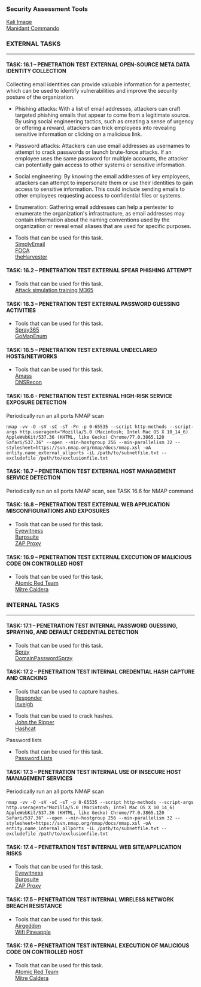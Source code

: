 ### Security Assessment Tools  
[Kali Image](https://www.kali.org/get-kali/#kali-installer-images)  
[Manidant Commando](https://github.com/mandiant/commando-vm)  

### EXTERNAL TASKS  
--------------------  
#### TASK: 16.1 – PENETRATION TEST EXTERNAL OPEN-SOURCE META DATA IDENTITY COLLECTION  
Collecting email identities can provide valuable information for a pentester, which can be used to identify vulnerabilities and improve the security posture of the organization.  

* Phishing attacks: With a list of email addresses, attackers can craft targeted phishing emails that appear to come from a legitimate source. By using social engineering tactics, such as creating a sense of urgency or offering a reward, attackers can trick employees into revealing sensitive information or clicking on a malicious link.  

* Password attacks: Attackers can use email addresses as usernames to attempt to crack passwords or launch brute-force attacks. If an employee uses the same password for multiple accounts, the attacker can potentially gain access to other systems or sensitive information.  

* Social engineering: By knowing the email addresses of key employees, attackers can attempt to impersonate them or use their identities to gain access to sensitive information. This could include sending emails to other employees requesting access to confidential files or systems.  

* Enumeration: Gathering email addresses can help a pentester to enumerate the organization's infrastructure, as email addresses may contain information about the naming conventions used by the organization or reveal email aliases that are used for specific purposes.  

* Tools that can be used for this task.  
[SimplyEmail](https://github.com/SimplySecurity/SimplyEmail)  
[FOCA](https://github.com/ElevenPaths/FOCA)  
[theHarvester](https://github.com/laramies/theHarvester)  


#### TASK: 16.2 – PENETRATION TEST EXTERNAL SPEAR PHISHING ATTEMPT  

* Tools that can be used for this task.  
[Attack simulation training M365](https://docs.microsoft.com/en-us/microsoft-365/security/office-365-security/attack-simulation-training?view=o365-worldwide)  

#### TASK: 16.3 – PENETRATION TEST EXTERNAL PASSWORD GUESSING ACTIVITIES  

* Tools that can be used for this task.  
[Spray365](https://github.com/MarkoH17/Spray365)  
[GoMapEnum](https://github.com/nodauf/GoMapEnum)  

#### TASK: 16.5 – PENETRATION TEST EXTERNAL UNDECLARED HOSTS/NETWORKS  

* Tools that can be used for this task.  
[Amass](https://github.com/OWASP/Amass)  
[DNSRecon](https://github.com/darkoperator/dnsrecon)  

#### TASK: 16.6 - PENETRATION TEST EXTERNAL HIGH-RISK SERVICE EXPOSURE DETECTION  
Periodically run an all ports NMAP scan  
```
nmap -vv -O -sV -sC -sT -Pn -p 0-65535 --script http-methods --script-args http.useragent="Mozilla/5.0 (Macintosh; Intel Mac OS X 10_14_6) AppleWebKit/537.36 (KHTML, like Gecko) Chrome/77.0.3865.120 Safari/537.36" --open --min-hostgroup 256 --min-parallelism 32 --stylesheet=https://svn.nmap.org/nmap/docs/nmap.xsl -oA entity.name_external_allports -iL /path/to/subnetfile.txt --excludefile /path/to/exclusionfile.txt
```  

#### TASK: 16.7 – PENETRATION TEST EXTERNAL HOST MANAGEMENT SERVICE DETECTION  
Periodically run an all ports NMAP scan, see TASK 16.6 for NMAP command  

#### TASK: 16.8 – PENETRATION TEST EXTERNAL WEB APPLICATION MISCONFIGURATIONS AND EXPOSURES  

* Tools that can be used for this task.  
[Eyewitness](https://github.com/FortyNorthSecurity/EyeWitness)  
[Burpsuite](https://portswigger.net/burp)  
[ZAP Proxy](https://www.zaproxy.org/)  

#### TASK: 16.9 – PENETRATION TEST EXTERNAL EXECUTION OF MALICIOUS CODE ON CONTROLLED HOST  

* Tools that can be used for this task.  
[Atomic Red Team](https://github.com/redcanaryco/atomic-red-team)  
[Mitre Caldera](https://github.com/mitre/caldera)  

### INTERNAL TASKS  
--------------------  

#### TASK: 17.1 – PENETRATION TEST INTERNAL PASSWORD GUESSING, SPRAYING, AND DEFAULT CREDENTIAL DETECTION  

* Tools that can be used for this task.  
[Spray](https://github.com/Greenwolf/Spray)  
[DomainPasswordSpray](https://github.com/dafthack/DomainPasswordSpray)  

#### TASK: 17.2 – PENETRATION TEST INTERNAL CREDENTIAL HASH CAPTURE AND CRACKING  

* Tools that can be used to capture hashes.  
[Responder](https://github.com/lgandx/Responder)  
[Inveigh](https://github.com/Kevin-Robertson/Inveigh)  

* Tools that can be used to crack hashes.  
[John the Ripper](https://github.com/openwall/john)  
[Hashcat](https://github.com/hashcat/hashcat)  

Password lists  

* Tools that can be used for this task.  
[Password Lists](https://github.com/danielmiessler/SecLists) 

#### TASK: 17.3 – PENETRATION TEST INTERNAL USE OF INSECURE HOST MANAGEMENT SERVICES  
Periodically run an all ports NMAP scan  
```
nmap -vv -O -sV -sC -sT -p 0-65535 --script http-methods --script-args http.useragent="Mozilla/5.0 (Macintosh; Intel Mac OS X 10_14_6) AppleWebKit/537.36 (KHTML, like Gecko) Chrome/77.0.3865.120 Safari/537.36" --open --min-hostgroup 256 --min-parallelism 32 --stylesheet=https://svn.nmap.org/nmap/docs/nmap.xsl -oA entity.name_internal_allports -iL /path/to/subnetfile.txt --excludefile /path/to/exclusionfile.txt
```  

#### TASK: 17.4 – PENETRATION TEST INTERNAL WEB SITE/APPLICATION RISKS  

* Tools that can be used for this task.  
[Eyewitness](https://github.com/FortyNorthSecurity/EyeWitness)  
[Burpsuite](https://portswigger.net/burp)  
[ZAP Proxy](https://www.zaproxy.org/)   

#### TASK: 17.5 – PENETRATION TEST INTERNAL WIRELESS NETWORK BREACH RESISTANCE  

* Tools that can be used for this task.  
[Airgeddon](https://github.com/v1s1t0r1sh3r3/airgeddon)  
[Wifi Pineapple](https://shop.hak5.org/products/wifi-pineapple)  

#### TASK: 17.6 – PENETRATION TEST INTERNAL EXECUTION OF MALICIOUS CODE ON CONTROLLED HOST  

* Tools that can be used for this task.  
[Atomic Red Team](https://github.com/redcanaryco/atomic-red-team)  
[Mitre Caldera](https://github.com/mitre/caldera)  